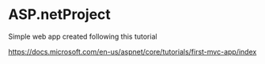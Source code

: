 # ASP.netProject

Simple web app created following this tutorial

https://docs.microsoft.com/en-us/aspnet/core/tutorials/first-mvc-app/index
